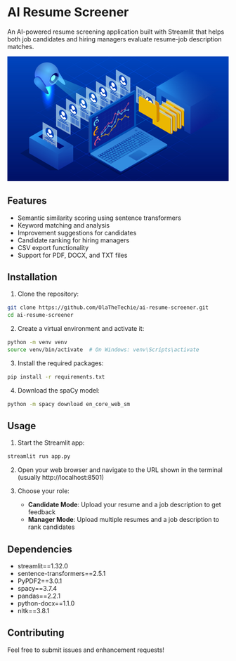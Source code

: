 # AI Resume Screener

An AI-powered resume screening application built with Streamlit that helps both job candidates and hiring managers evaluate resume-job description matches.


![Project Picture](assets/ai-resumer-screener.png "Optional title")

## Features

- Semantic similarity scoring using sentence transformers
- Keyword matching and analysis
- Improvement suggestions for candidates
- Candidate ranking for hiring managers
- CSV export functionality
- Support for PDF, DOCX, and TXT files

## Installation

1. Clone the repository:
```bash
git clone https://github.com/OlaTheTechie/ai-resume-screener.git
cd ai-resume-screener
```

2. Create a virtual environment and activate it:
```bash
python -m venv venv
source venv/bin/activate  # On Windows: venv\Scripts\activate
```

3. Install the required packages:
```bash
pip install -r requirements.txt
```

4. Download the spaCy model:
```bash
python -m spacy download en_core_web_sm
```

## Usage

1. Start the Streamlit app:
```bash
streamlit run app.py
```

2. Open your web browser and navigate to the URL shown in the terminal (usually http://localhost:8501)

3. Choose your role:
   - **Candidate Mode**: Upload your resume and a job description to get feedback
   - **Manager Mode**: Upload multiple resumes and a job description to rank candidates


## Dependencies

- streamlit==1.32.0
- sentence-transformers==2.5.1
- PyPDF2==3.0.1
- spacy==3.7.4
- pandas==2.2.1
- python-docx==1.1.0
- nltk==3.8.1

## Contributing

Feel free to submit issues and enhancement requests! 
